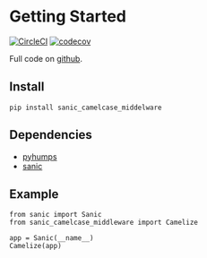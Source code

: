 # Getting Started

[![CircleCI](https://circleci.com/gh/ahmednafies/sanic_camelcase_middleware.svg?style=shield)](https://circleci.com/gh/ahmednafies/sanic_camelcase_middleware) [![codecov](https://codecov.io/gh/ahmednafies/sanic_camelcase_middleware/branch/master/graph/badge.svg)](https://codecov.io/gh/ahmednafies/sanic_camelcase_middleware)

Full code on [github](https://github.com/ahmednafies/sanic_camelcase_middleware).

## Install

    pip install sanic_camelcase_middelware

## Dependencies

- [pyhumps](https://pypi.org/project/pyhumps/)
- [sanic](https://pypi.org/project/sanic/)

## Example

    from sanic import Sanic
    from sanic_camelcase_middleware import Camelize

    app = Sanic(__name__)
    Camelize(app)
